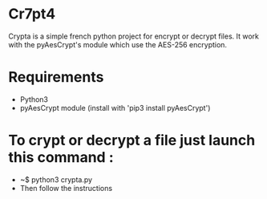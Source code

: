 # Cr7pt4
Crypta is a simple french python project for encrypt or decrypt files. It work with the pyAesCrypt's module which use the AES-256 encryption.

# Requirements
- Python3
- pyAesCrypt module (install with 'pip3 install pyAesCrypt')

# To crypt or decrypt a file just launch this command :
  - ~$ python3 crypta.py
  - Then follow the instructions

